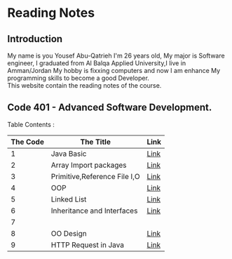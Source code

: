 # Reading Notes   
## Introduction
My name is you Yousef Abu-Qatrieh I'm 26 years old, My major is Software engineer, I graduated from Al Balqa Applied University,I live in Amman/Jordan
My hobby is fixxing computers and now I am enhance My programming skills to become a good Developer.   
This website contain the reading notes of the course.   
## Code 401 - Advanced Software Development.   
Table Contents :  

| The Code    | The Title   |  Link         |
| -------     |    ------   |  --------     |
|         1   | Java Basic  | [Link](https://github.com/Yousef-Abu-Qatrieh/reading-notes/blob/main/Read:%2001%20-%20Java%20Basics.md) |
|         2   | Array Import packages|[Link](https://github.com/Yousef-Abu-Qatrieh/reading-notes/blob/main/Read:%2002%20-%20Arrays%2C%20Loops%2C%20Imports.md) |
|         3   | Primitive,Reference File I,O| [Link](https://github.com/Yousef-Abu-Qatrieh/reading-notes/blob/main/Read:%2003%20-%20primitives%2C%20File%20IO.md)|
|         4   | OOP         | [Link](https://github.com/Yousef-Abu-Qatrieh/reading-notes/blob/main/Read:%2004%20-%20OOP.md)
|         5   | Linked List | [Link](https://github.com/Yousef-Abu-Qatrieh/reading-notes/blob/main/Read:%2005-Linked%20List.md)
|         6   |Inheritance and Interfaces   |      [Link](https://github.com/Yousef-Abu-Qatrieh/reading-notes/blob/main/Read:%2006%20-%20Inheritance%20and%20Interfaces.md)          |
|         7   |             |                |
|         8   | OO Design   | [Link](https://github.com/Yousef-Abu-Qatrieh/reading-notes/blob/main/Read:%2008%20-%20OO%20Design.md)|        
|9            |  HTTP Request in Java | [Link](https://github.com/Yousef-Abu-Qatrieh/reading-notes/blob/main/Read:%2009%20-%20WRRC%20and%20Java.md)|     
